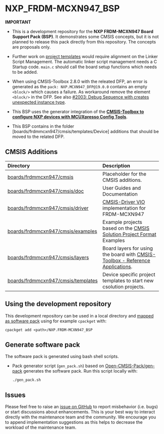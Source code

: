# NXP_FRDM-MCXN947_BSP

**IMPORTANT**
- This is a development repository for the **NXP FRDM-MCXN947 Board Support Pack (BSP)**. It demonstrates some CMSIS concepts, but it is not planned to release this pack directly from this repository. The concepts are proposals only.

- Further work on [project templates](https://github.com/Open-CMSIS-Pack/NXP_FRDM-MCXN947_BSP/tree/main/boards/frdmmcxn947/cmsis/templates) would require alignment on the Linker Script Management. The automatic linker script management needs a C Startup code. `main.c` should call the board setup functions which needs to be added.

- When using CMSIS-Toolbox 2.8.0 with the releated DFP, an error is generated as the `pack: NXP.MCXN947_DFP@19.0.0` contains an empty `<block/>` which causes a failure. As workaround remove the element `<block/>` in the DFP. See also [#2003: Debug Sequence with <block/> creates unexpected instance type](https://github.com/Open-CMSIS-Pack/devtools/issues/2003).

- This BSP uses the generator integration of the [**CMSIS-Toolbox to configure NXP devices with MCUXpresso Config Tools**](https://open-cmsis-pack.github.io/cmsis-toolbox/MCUXpressoConfig).

- This BSP contains in the folder [boards/frdmmcxn947/cmsis/templates/Device] additions that should be moved to the related DFP.

## CMSIS Additions

Directory                   | Description
:---------------------------|:--------------
[boards/frdmmcxn947/cmsis](https://github.com/Open-CMSIS-Pack/NXP_FRDM-MCXN947_BSP/tree/main/boards/frdmmcxn947/cmsis) | Placeholder for the CMSIS additions.
[boards/frdmmcxn947/cmsis/doc](https://github.com/Open-CMSIS-Pack/NXP_FRDM-MCXN947_BSP/tree/main/boards/frdmmcxn947/cmsis/doc) | User Guides and Documentation
[boards/frdmmcxn947/cmsis/driver](https://github.com/Open-CMSIS-Pack/NXP_FRDM-MCXN947_BSP/tree/main/boards/frdmmcxn947/cmsis/drivers) | [CMSIS-Driver VIO](https://arm-software.github.io/CMSIS_6/latest/Driver/group__vio__interface__gr.html) implementation for FRDM-MCXN947
[boards/frdmmcxn947/cmsis/examples](https://github.com/Open-CMSIS-Pack/NXP_FRDM-MCXN947_BSP/tree/main/boards/frdmmcxn947/cmsis/examples/) | Example projects based on the [CMSIS Solution Project Format](https://github.com/Open-CMSIS-Pack/cmsis-toolbox/blob/main/docs/YML-Input-Format.md) Examples
[boards/frdmmcxn947/cmsis/layers](https://github.com/Open-CMSIS-Pack/NXP_FRDM-MCXN947_BSP/tree/main/boards/frdmmcxn947/cmsis/layers) | Board layers for using the board with [CMSIS-Toolbox - Reference Applications](https://github.com/Open-CMSIS-Pack/cmsis-toolbox/blob/main/docs/ReferenceApplications.md).
[boards/frdmmcxn947/cmsis/templates](https://github.com/Open-CMSIS-Pack/NXP_FRDM-MCXN947_BSP/tree/main/boards/frdmmcxn947/cmsis/templates) | Device specific project templates to start new csolution projects.

## Using the development repository

This development repository can be used in a local directory and [mapped as software pack](https://github.com/Open-CMSIS-Pack/cmsis-toolbox/blob/main/docs/build-tools.md#install-a-repository) using for example `cpackget` with:

    cpackget add <path>/NXP.FRDM-MCXN947_BSP

## Generate software pack

The software pack is generated using bash shell scripts.

- Pack generator script (`gen_pack.sh`) based on [Open-CMSIS-Pack/gen-pack](https://github.com/Open-CMSIS-Pack/gen-pack) generates the software pack.
Run this script locally with:

      ./gen_pack.sh

## Issues

Please feel free to raise an [issue on GitHub](https://github.com/Open-CMSIS-Pack/NXP_FRDM-MCXN947_BSP/issues) to report misbehavior (i.e. bugs) or start discussions about enhancements. This
is your best way to interact directly with the maintenance team and the community.
We encourage you to append implementation suggestions as this helps to decrease the
workload of the maintenance team.
